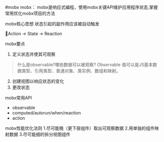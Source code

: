 #mobx
mobx：
mobx是响应式编程，使用mobx关键API维护应用程序状态,掌握常用优化mobx项目的方法

mobx核心思想
状态引起的副作用应该被自动触发

Action -> State -> Reaction

mobx要点

1. 定义状态并使其可观察
>什么是observable?哪些数据可以被观察?
Observable 值可以是JS基本数据类型、引用类型、普通对象、类实例、数组和映射。
2. 创建视图以响应状态的变化
3. 更改状态


mobx常用API
- observable
- computed/autorun/when/reaction
- action


mobx性能优化法则
1.尽可能晚（更下层组件）取出可观察数据
2.用单独的组件映射数据
3.尽可能细的拆分视图组件